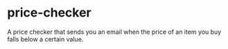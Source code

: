# price-checker
A price checker that sends you an email when the price of an item you buy falls below a certain value.
